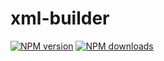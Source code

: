 # xml-builder

[![NPM version](https://img.shields.io/npm/v/@aws-sdk/xml-builder.svg)](https://www.npmjs.com/package/@aws-sdk/xml-builder)
[![NPM downloads](https://img.shields.io/npm/dm/@aws-sdk/xml-builder.svg)](https://www.npmjs.com/package/@aws-sdk/xml-builder)
